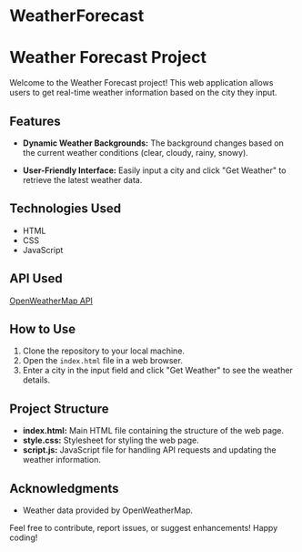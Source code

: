 # WeatherForecast
# Weather Forecast Project

Welcome to the Weather Forecast project! This web application allows users to get real-time weather information based on the city they input.

## Features

- **Dynamic Weather Backgrounds:** The background changes based on the current weather conditions (clear, cloudy, rainy, snowy).

- **User-Friendly Interface:** Easily input a city and click "Get Weather" to retrieve the latest weather data.

## Technologies Used

- HTML
- CSS
- JavaScript

## API Used

[OpenWeatherMap API](https://openweathermap.org/)

## How to Use

1. Clone the repository to your local machine.
2. Open the `index.html` file in a web browser.
3. Enter a city in the input field and click "Get Weather" to see the weather details.

## Project Structure

- **index.html:** Main HTML file containing the structure of the web page.
- **style.css:** Stylesheet for styling the web page.
- **script.js:** JavaScript file for handling API requests and updating the weather information.

## Acknowledgments

- Weather data provided by OpenWeatherMap.

Feel free to contribute, report issues, or suggest enhancements! Happy coding!
